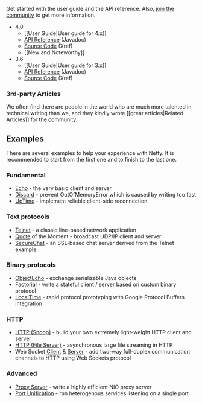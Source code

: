 Get started with the user guide and the API reference. Also, [join the community](http://netty.io/community.html) to get more information.

* 4.0
  * [[User Guide|User guide for 4.x]]
  * [API Reference](http://netty.io/4.0/api/) (Javadoc)
  * [Source Code](http://netty.io/4.0/xref/) (Xref)
  * [[New and Noteworthy]]
* 3.6
  * [[User Guide|User guide for 3.x]]
  * [API Reference](http://netty.io/3.6/api/) (Javadoc)
  * [Source Code](http://netty.io/3.6/xref/) (Xref)

### 3rd-party Articles

We often find there are people in the world who are much more talented in technical writing than we, and they kindly wrote [[great articles|Related Articles]] for the community.

## Examples

There are several examples to help your experience with Netty. It is recommended to start from the first one and to finish to the last one.

### Fundamental

* [Echo](http://netty.io/3.6/xref/org/jboss/netty/example/echo/package-summary.html) - the very basic client and server
* [Discard](http://netty.io/3.6/xref/org/jboss/netty/example/discard/package-summary.html) - prevent OutOfMemoryError which is caused by writing too fast
* [UpTime](http://netty.io/3.6/xref/org/jboss/netty/example/uptime/package-summary.html) - implement reliable client-side reconnection

### Text protocols

* [Telnet](http://netty.io/3.6/xref/org/jboss/netty/example/telnet/package-summary.html) - a classic line-based network application
* [Quote](http://netty.io/3.6/xref/org/jboss/netty/example/qotm/package-summary.html) of the Moment - broadcast UDP/IP client and server
* [SecureChat](http://netty.io/3.6/xref/org/jboss/netty/example/securechat/package-summary.html) - an SSL-based chat server derived from the Telnet example

### Binary protocols

* [ObjectEcho](http://netty.io/3.6/xref/org/jboss/netty/example/objectecho/package-summary.html) - exchange serializable Java objects
* [Factorial](http://netty.io/3.6/xref/org/jboss/netty/example/objectecho/package-summary.html) - write a stateful client / server based on custom binary protocol
* [LocalTime](http://netty.io/3.6/xref/org/jboss/netty/example/localtime/package-summary.html) - rapid protocol prototyping with Google Protocol Buffers integration

### HTTP

* [HTTP (Snoop)](http://netty.io/3.6/xref/org/jboss/netty/example/http/snoop/package-summary.html) - build your own extremely light-weight HTTP client and server
* [HTTP (File Server)](http://netty.io/3.6/xref/org/jboss/netty/example/http/file/package-summary.html) - asynchronous large file streaming in HTTP
* Web Socket [Client](http://netty.io/3.6/xref/org/jboss/netty/example/http/websocketx/client/package-summary.html) & [Server](http://netty.io/3.6/xref/org/jboss/netty/example/http/websocketx/server/package-summary.html) - add two-way full-duplex communication channels to HTTP using Web Sockets protocol

### Advanced

* [Proxy Server](http://netty.io/3.6/xref/org/jboss/netty/example/proxy/package-summary.html) - write a highly efficient NIO proxy server
* [Port Unification](http://netty.io/3.6/xref/org/jboss/netty/example/portunification/package-summary.html) - run heterogenous services listening on a single port
